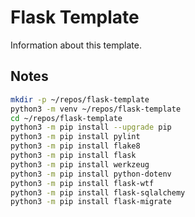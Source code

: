 # Flask Template

Information about this template.

## Notes

```bash
mkdir -p ~/repos/flask-template
python3 -m venv ~/repos/flask-template
cd ~/repos/flask-template
python3 -m pip install --upgrade pip
python3 -m pip install pylint
python3 -m pip install flake8
python3 -m pip install flask
python3 -m pip install werkzeug
python3 -m pip install python-dotenv
python3 -m pip install flask-wtf
python3 -m pip install flask-sqlalchemy
python3 -m pip install flask-migrate
```
